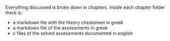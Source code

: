 Everything discussed is broke down in chapters.
 Inside each chapter folder there is:
 - a markdown file with the theory cheatsheet in greek
 - a markdown file of the assessments in greek
 - c files of the solved assessments documented in english
